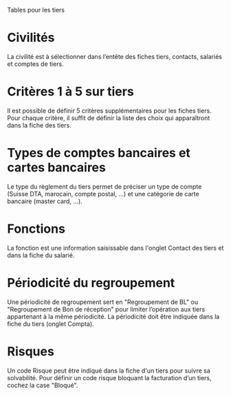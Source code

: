 






Tables pour les tiers




# Civilités


La civilité est à sélectionner dans l’entête des fiches tiers, contacts, salariés et comptes de tiers.


# Critères 1 à 5 sur tiers


Il est possible de définir 5 critères supplémentaires pour les fiches tiers. Pour chaque critère, il suffit de définir la liste des choix qui apparaîtront dans la fiche des tiers.


# Types de comptes bancaires et cartes bancaires


Le type du règlement du tiers permet de préciser un type de compte (Suisse DTA, marocain, compte postal, …) et une catégorie de carte bancaire (master card, ...).


# Fonctions


La fonction est une information saisissable dans l'onglet Contact des tiers et dans la fiche du salarié.


# Périodicité du regroupement


Une périodicité de regroupement sert en "Regroupement de BL" ou "Regroupement de Bon de réception" pour limiter l’opération aux tiers appartenant à la même périodicité. La périodicité doit être indiquée dans la fiche du tiers (onglet Compta).


# Risques


Un code Risque peut être indiqué dans la fiche d'un tiers pour suivre sa solvabilité. Pour définir un code risque bloquant la facturation d’un tiers, cochez la case "Bloqué".


